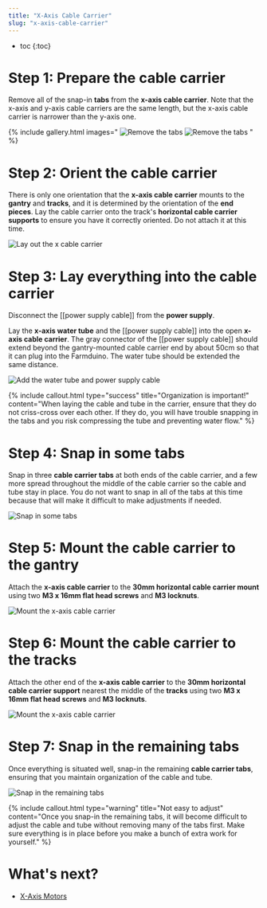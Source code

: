 ```yaml
---
title: "X-Axis Cable Carrier"
slug: "x-axis-cable-carrier"
---
```


* toc
{:toc}


# Step 1: Prepare the cable carrier

Remove all of the snap-in **tabs** from the **x-axis cable carrier**. Note that the x-axis and y-axis cable carriers are the same length, but the x-axis cable carrier is narrower than the y-axis one.

{% include gallery.html images="
![Remove the tabs](_images/remove_tabs_1.png)
![Remove the tabs](_images/remove_tabs_2.png)
" %}

# Step 2: Orient the cable carrier

There is only one orientation that the **x-axis cable carrier** mounts to the **gantry** and **tracks**, and it is determined by the orientation of the **end pieces**. Lay the cable carrier onto the track's **horizontal cable carrier supports** to ensure you have it correctly oriented. Do not attach it at this time.

![Lay out the x cable carrier](_images/lay_out_x_cable_carrier.png)

# Step 3: Lay everything into the cable carrier

Disconnect the [[power supply cable]] from the **power supply**.

Lay the **x-axis water tube** and the [[power supply cable]] into the open **x-axis cable carrier**. The gray connector of the [[power supply cable]] should extend beyond the gantry-mounted cable carrier end by about 50cm so that it can plug into the Farmduino. The water tube should be extended the same distance.

![Add the water tube and power supply cable](_images/add_x_cc_contents.png)

{%
include callout.html
type="success"
title="Organization is important!"
content="When laying the cable and tube in the carrier, ensure that they do not criss-cross over each other. If they do, you will have trouble snapping in the tabs and you risk compressing the tube and preventing water flow."
%}

# Step 4: Snap in some tabs

Snap in three **cable carrier tabs** at both ends of the cable carrier, and a few more spread throughout the middle of the cable carrier so the cable and tube stay in place. You do not want to snap in all of the tabs at this time because that will make it difficult to make adjustments if needed.

![Snap in some tabs](_images/snap_in_some_x_cc_tabs.png)

# Step 5: Mount the cable carrier to the gantry

Attach the **x-axis cable carrier** to the **30mm horizontal cable carrier mount** using two **M3 x 16mm flat head screws** and **M3 locknuts**.

![Mount the x-axis cable carrier](_images/mount_x_cc_1.png)

# Step 6: Mount the cable carrier to the tracks

Attach the other end of the **x-axis cable carrier** to the **30mm horizontal cable carrier support** nearest the middle of the **tracks** using two **M3 x 16mm flat head screws** and **M3 locknuts**.

![Mount the x-axis cable carrier](_images/mount_x_cc_3.png)

# Step 7: Snap in the remaining tabs

Once everything is situated well, snap-in the remaining **cable carrier tabs**, ensuring that you maintain organization of the cable and tube.

![Snap in the remaining tabs](_images/all_x_cc_tabs.png)

{%
include callout.html
type="warning"
title="Not easy to adjust"
content="Once you snap-in the remaining tabs, it will become difficult to adjust the cable and tube without removing many of the tabs first. Make sure everything is in place before you make a bunch of extra work for yourself."
%}

# What's next?

 * [X-Axis Motors](x-axis-motors.md)
